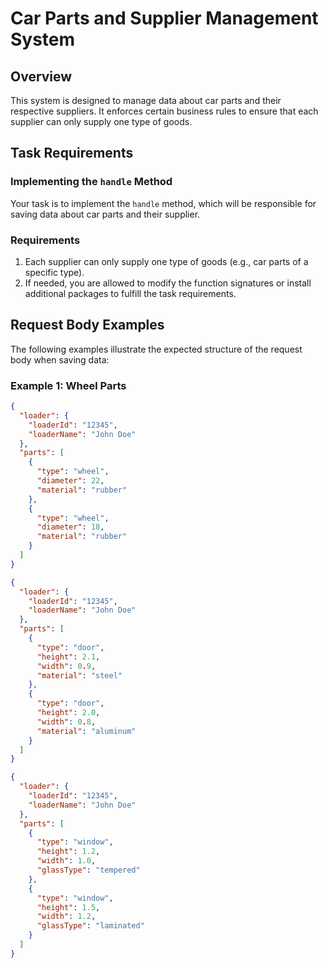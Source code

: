 # Car Parts and Supplier Management System

## Overview

This system is designed to manage data about car parts and their respective suppliers. It enforces certain business rules to ensure that each supplier can only supply one type of goods.

## Task Requirements

### Implementing the `handle` Method

Your task is to implement the `handle` method, which will be responsible for saving data about car parts and their supplier. 

### Requirements

1. Each supplier can only supply one type of goods (e.g., car parts of a specific type).
2. If needed, you are allowed to modify the function signatures or install additional packages to fulfill the task requirements.

## Request Body Examples

The following examples illustrate the expected structure of the request body when saving data:

### Example 1: Wheel Parts

```json
{
  "loader": {
    "loaderId": "12345",
    "loaderName": "John Doe"
  },
  "parts": [
    {
      "type": "wheel",
      "diameter": 22,
      "material": "rubber"
    },
    {
      "type": "wheel",
      "diameter": 18,
      "material": "rubber"
    }
  ]
}

{
  "loader": {
    "loaderId": "12345",
    "loaderName": "John Doe"
  },
  "parts": [
    {
      "type": "door",
      "height": 2.1,
      "width": 0.9,
      "material": "steel"
    },
    {
      "type": "door",
      "height": 2.0,
      "width": 0.8,
      "material": "aluminum"
    }
  ]
}

{
  "loader": {
    "loaderId": "12345",
    "loaderName": "John Doe"
  },
  "parts": [
    {
      "type": "window",
      "height": 1.2,
      "width": 1.0,
      "glassType": "tempered"
    },
    {
      "type": "window",
      "height": 1.5,
      "width": 1.2,
      "glassType": "laminated"
    }
  ]
}
```
